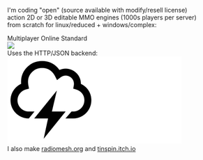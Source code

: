 I'm coding "open" (source available with modify/resell license)<br>
action 2D or 3D editable MMO engines (1000s players per server)<br>
from scratch for linux/reduced + windows/complex:

Multiplayer Online Standard  
<a href="https://github.com/tinspin/fuse"><img style="vertical-align: top;" src="https://raw.githubusercontent.com/tinspin/fuse/84bc0d889414579074588b0d57d8534cbb5871cb/res/svg/mos.svg"></a>  
Uses&nbsp;the&nbsp;HTTP/JSON&nbsp;backend:  
<a href="https://github.com/tinspin/rupy"><img src="https://raw.githubusercontent.com/tinspin/rupy/4ab21ef3c5c8046f931af2b055bf78ad8425ff1a/res/logo.svg"><img src="https://raw.githubusercontent.com/tinspin/rupy/4ab21ef3c5c8046f931af2b055bf78ad8425ff1a/res/logo_light.svg"></a><br>I also make <a href="http://radiomesh.org">radiomesh.org</a> and <a href="http://tinspin.itch.io">tinspin.itch.io</a>
